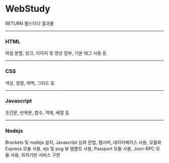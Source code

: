 # WebStudy  
RETURN 웹스터디 결과물   

--------------------

### HTML   
파일 분할, 링크, 이미지 및 영상 첨부, 기본 태그 사용 등   

----------------------
### CSS     
색상, 정렬, 여백, 그리드 등   

----------------------
### Javascript  
조건문, 반복문, 함수, 객체, 배열 등   

----------------------
### Nodejs   
Brackets 및 nodejs 설치, Javascript 심화 문법, 웹서버, 데이터베이스 사용, 모듈화   
Express 모듈 사용, ejs 및 pug 뷰 템플릿 사용, Passport 모듈 사용, Json-RPC 모듈 사용, 위치기반 서비스 구현 
